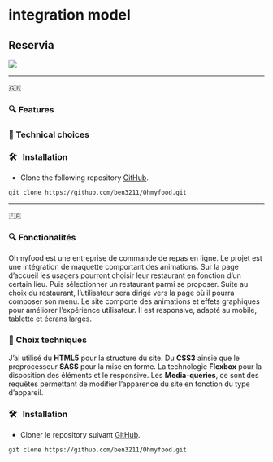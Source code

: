 # integration model 

## Reservia
![](img/ohmyfood_githun.png)

***
:gb:
### 🔍 Features


### 🚀 Technical choices


### 🛠️ &nbsp; Installation
* Clone the following repository [GitHub](https://github.com/ben3211/Ohmyfood.git).
```terminal
git clone https://github.com/ben3211/Ohmyfood.git
```

***
:fr:  
### 🔍 Fonctionalités

Ohmyfood est une entreprise de commande de repas en ligne. Le projet est une intégration de maquette comportant des animations.
Sur la page d’accueil les usagers pourront choisir leur restaurant en fonction d’un certain lieu. Puis sélectionner un restaurant parmi se proposer. 
Suite au choix du restaurant, l’utilisateur sera dirigé vers la page où il pourra composer son menu. 
Le site comporte des animations et effets graphiques pour améliorer l’expérience utilisateur.
Il est responsive, adapté au mobile, tablette et écrans larges. 

### 🚀 Choix techniques

J’ai utilisé du **HTML5** pour la structure du site.
Du **CSS3** ainsie que le preprocesseur **SASS** pour la mise en forme.
La technologie **Flexbox** pour la disposition des éléments et le responsive.
Les **Media-queries**, ce sont des requêtes permettant de modifier l’apparence du site en fonction du type d’appareil.

### 🛠️ &nbsp; Installation
* Cloner le repository suivant [GitHub](https://github.com/ben3211/Ohmyfood.git).
```terminal
git clone https://github.com/ben3211/Ohmyfood.git
```